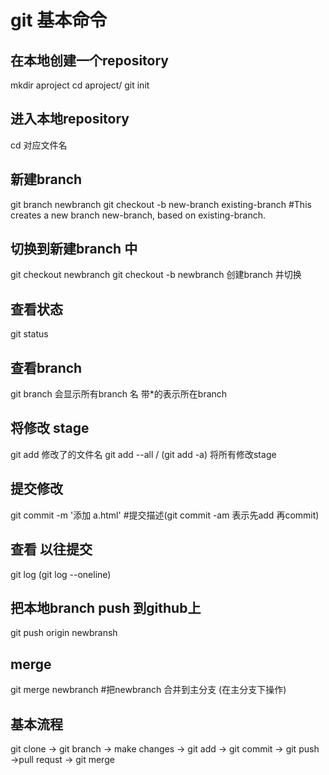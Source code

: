# git 基本命令

## 在本地创建一个repository
mkdir aproject
cd aproject/
git init  

## 进入本地repository
cd 对应文件名

## 新建branch
git branch newbranch
git checkout -b new-branch existing-branch #This creates a new branch new-branch, based on existing-branch.

## 切换到新建branch 中
git checkout newbranch
git checkout -b newbranch   创建branch 并切换

## 查看状态
git status 

## 查看branch
git branch  会显示所有branch 名 带*的表示所在branch



## 将修改 stage 
git add 修改了的文件名
git add --all / (git add -a)  将所有修改stage

## 提交修改
git commit -m '添加 a.html' #提交描述(git commit -am 表示先add 再commit)

## 查看 以往提交
git log (git log --oneline)

## 把本地branch push 到github上
git push origin newbransh 

## merge
git merge newbranch #把newbranch 合并到主分支 (在主分支下操作)

## 基本流程
git clone ->  git branch -> make changes -> git add -> git commit -> git push ->pull requst -> git merge

